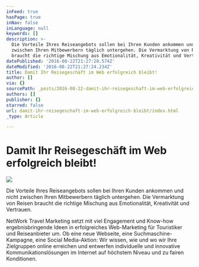 ```yaml
---
inFeed: true
hasPage: true
inNav: false
inLanguage: null
keywords: []
description: >-
  Die Vorteile Ihres Reiseangebots sollen bei Ihren Kunden ankommen und nicht
  zwischen Ihren Mitbewerbern täglich untergehen. Die Vermarktung von Reisen
  braucht die richtige Mischung aus Emotionalität, Kreativität und Vertrauen. 
datePublished: '2016-08-22T21:27:28.574Z'
dateModified: '2016-08-22T21:27:24.234Z'
title: Damit Ihr Reisegeschäft im Web erfolgreich bleibt!
author: []
via: {}
sourcePath: _posts/2016-08-22-damit-ihr-reisegeschaft-im-web-erfolgreich-bleibt.md
authors: []
publisher: {}
starred: false
url: damit-ihr-reisegeschaft-im-web-erfolgreich-bleibt/index.html
_type: Article

---
```

# Damit Ihr Reisegeschäft im Web erfolgreich bleibt!
![](https://the-grid-user-content.s3-us-west-2.amazonaws.com/db0ca365-d0b3-4ca8-b643-ca7a9c217310.jpg)

Die Vorteile Ihres Reiseangebots sollen bei Ihren Kunden ankommen und nicht zwischen Ihren Mitbewerbern täglich untergehen. Die Vermarktung von Reisen braucht die richtige Mischung aus Emotionalität, Kreativität und Vertrauen. 

NetWork Travel Marketing setzt mit viel Engagement und Know-how ergebnisbringende Ideen in erfolgreiches Web-Marketing für Touristiker und Reiseanbieter um. Ob eine neue Webseite, eine Suchmaschine-Kampagne, eine Social Media-Aktion: Wir wissen, wie und wo wir Ihre Zielgruppen online erreichen und entwerfen individuelle und innovative Kommunikationslösungen im Internet auf höchstem Niveau und zu fairen Konditionen.